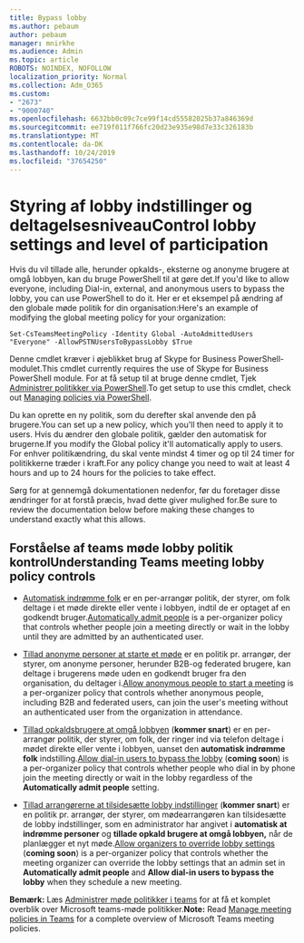 ```yaml
---
title: Bypass lobby
ms.author: pebaum
author: pebaum
manager: mnirkhe
ms.audience: Admin
ms.topic: article
ROBOTS: NOINDEX, NOFOLLOW
localization_priority: Normal
ms.collection: Adm_O365
ms.custom:
- "2673"
- "9000740"
ms.openlocfilehash: 6632bb0c09c7ce99f14cd55582025b37a846369d
ms.sourcegitcommit: ee719f011f766fc20d23e935e98d7e33c326183b
ms.translationtype: MT
ms.contentlocale: da-DK
ms.lasthandoff: 10/24/2019
ms.locfileid: "37654250"
---
```

# <a name="control-lobby-settings-and-level-of-participation"></a><span data-ttu-id="adbe4-102">Styring af lobby indstillinger og deltagelsesniveau</span><span class="sxs-lookup"><span data-stu-id="adbe4-102">Control lobby settings and level of participation</span></span>

<span data-ttu-id="adbe4-103">Hvis du vil tillade alle, herunder opkalds-, eksterne og anonyme brugere at omgå lobbyen, kan du bruge PowerShell til at gøre det.</span><span class="sxs-lookup"><span data-stu-id="adbe4-103">If you'd like to allow everyone, including Dial-in, external, and anonymous users to bypass the lobby, you can use PowerShell to do it.</span></span> <span data-ttu-id="adbe4-104">Her er et eksempel på ændring af den globale møde politik for din organisation:</span><span class="sxs-lookup"><span data-stu-id="adbe4-104">Here's an example of modifying the global meeting policy for your organization:</span></span>

`Set-CsTeamsMeetingPolicy -Identity Global -AutoAdmittedUsers "Everyone" -AllowPSTNUsersToBypassLobby $True`

<span data-ttu-id="adbe4-105">Denne cmdlet kræver i øjeblikket brug af Skype for Business PowerShell-modulet.</span><span class="sxs-lookup"><span data-stu-id="adbe4-105">This cmdlet currently requires the use of Skype for Business PowerShell module.</span></span> <span data-ttu-id="adbe4-106">For at få setup til at bruge denne cmdlet, Tjek [Administrer politikker via PowerShell](https://docs.microsoft.com/en-us/microsoftteams/teams-powershell-overview#managing-policies-via-powershell).</span><span class="sxs-lookup"><span data-stu-id="adbe4-106">To get setup to use this cmdlet, check out [Managing policies via PowerShell](https://docs.microsoft.com/en-us/microsoftteams/teams-powershell-overview#managing-policies-via-powershell).</span></span>

<span data-ttu-id="adbe4-107">Du kan oprette en ny politik, som du derefter skal anvende den på brugere.</span><span class="sxs-lookup"><span data-stu-id="adbe4-107">You can set up a new policy, which you'll then need to apply it to users.</span></span> <span data-ttu-id="adbe4-108">Hvis du ændrer den globale politik, gælder den automatisk for brugerne.</span><span class="sxs-lookup"><span data-stu-id="adbe4-108">If you modify the Global policy it'll automatically apply to users.</span></span> <span data-ttu-id="adbe4-109">For enhver politikændring, du skal vente mindst 4 timer og op til 24 timer for politikkerne træder i kraft.</span><span class="sxs-lookup"><span data-stu-id="adbe4-109">For any policy change you need to wait at least 4 hours and up to 24 hours for the policies to take effect.</span></span>

<span data-ttu-id="adbe4-110">Sørg for at gennemgå dokumentationen nedenfor, før du foretager disse ændringer for at forstå præcis, hvad dette giver mulighed for.</span><span class="sxs-lookup"><span data-stu-id="adbe4-110">Be sure to review the documentation below before making these changes to understand exactly what this allows.</span></span>

## <a name="understanding-teams-meeting-lobby-policy-controls"></a><span data-ttu-id="adbe4-111">Forståelse af teams møde lobby politik kontrol</span><span class="sxs-lookup"><span data-stu-id="adbe4-111">Understanding Teams meeting lobby policy controls</span></span>

- <span data-ttu-id="adbe4-112">[Automatisk indrømme folk](https://docs.microsoft.com/microsoftteams/meeting-policies-in-teams#automatically-admit-people) er en per-arrangør politik, der styrer, om folk deltage i et møde direkte eller vente i lobbyen, indtil de er optaget af en godkendt bruger.</span><span class="sxs-lookup"><span data-stu-id="adbe4-112">[Automatically admit people](https://docs.microsoft.com/microsoftteams/meeting-policies-in-teams#automatically-admit-people) is a per-organizer policy that controls whether people join a meeting directly or wait in the lobby until they are admitted by an authenticated user.</span></span>

- <span data-ttu-id="adbe4-113">[Tillad anonyme personer at starte et møde](https://docs.microsoft.com/microsoftteams/meeting-policies-in-teams#allow-anonymous-people-to-start-a-meeting) er en politik pr. arrangør, der styrer, om anonyme personer, herunder B2B-og federated brugere, kan deltage i brugerens møde uden en godkendt bruger fra den organisation, du deltager i.</span><span class="sxs-lookup"><span data-stu-id="adbe4-113">[Allow anonymous people to start a meeting](https://docs.microsoft.com/microsoftteams/meeting-policies-in-teams#allow-anonymous-people-to-start-a-meeting) is a per-organizer policy that controls whether anonymous people, including B2B and federated users, can join the user's meeting without an authenticated user from the organization in attendance.</span></span>

- <span data-ttu-id="adbe4-114">[Tillad opkaldsbrugere at omgå lobbyen](https://docs.microsoft.com/en-us/microsoftteams/meeting-policies-in-teams#allow-dial-in-users-to-bypass-the-lobby-coming-soon) (**kommer snart**) er en per-arrangør politik, der styrer, om folk, der ringer ind via telefon deltage i mødet direkte eller vente i lobbyen, uanset den **automatisk indrømme folk** indstilling.</span><span class="sxs-lookup"><span data-stu-id="adbe4-114">[Allow dial-in users to bypass the lobby](https://docs.microsoft.com/en-us/microsoftteams/meeting-policies-in-teams#allow-dial-in-users-to-bypass-the-lobby-coming-soon) (**coming soon**) is a per-organizer policy that controls whether people who dial in by phone join the meeting directly or wait in the lobby regardless of the **Automatically admit people** setting.</span></span>

- <span data-ttu-id="adbe4-115">[Tillad arrangørerne at tilsidesætte lobby indstillinger](https://docs.microsoft.com/microsoftteams/meeting-policies-in-teams#allow-organizers-to-override-lobby-settings-coming-soon) (**kommer snart**) er en politik pr. arrangør, der styrer, om mødearrangøren kan tilsidesætte de lobby indstillinger, som en administrator har angivet i **automatisk at indrømme personer** og **tillade opkald brugere at omgå lobbyen,** når de planlægger et nyt møde.</span><span class="sxs-lookup"><span data-stu-id="adbe4-115">[Allow organizers to override lobby settings](https://docs.microsoft.com/microsoftteams/meeting-policies-in-teams#allow-organizers-to-override-lobby-settings-coming-soon) (**coming soon**) is a per-organizer policy that controls whether the meeting organizer can override the lobby settings that an admin set in **Automatically admit people** and **Allow dial-in users to bypass the lobby** when they schedule a new meeting.</span></span>

<span data-ttu-id="adbe4-116">**Bemærk:** Læs [Administrer møde politikker i teams](https://docs.microsoft.com/en-us/microsoftteams/meeting-policies-in-teams) for at få et komplet overblik over Microsoft teams-møde politikker.</span><span class="sxs-lookup"><span data-stu-id="adbe4-116">**Note:** Read [Manage meeting policies in Teams](https://docs.microsoft.com/en-us/microsoftteams/meeting-policies-in-teams) for a complete overview of Microsoft Teams meeting policies.</span></span>
